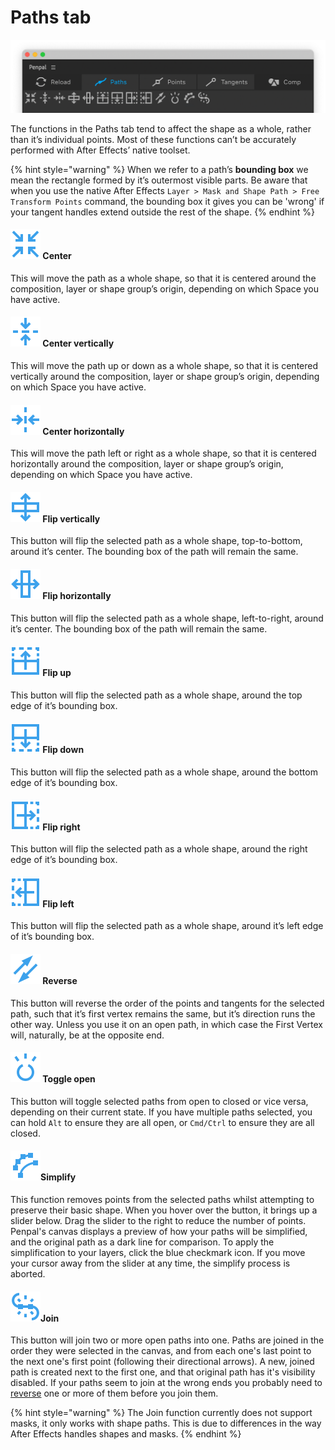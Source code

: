 # Paths tab

![](<.gitbook/assets/pathstab (1).png>)

The functions in the Paths tab tend to affect the shape as a whole, rather than it’s individual points. Most of these functions can’t be accurately performed with After Effects’ native toolset.

{% hint style="warning" %}
When we refer to a path’s **bounding box** we mean the rectangle formed by it’s outermost visible parts. Be aware that when you use the native After Effects `Layer > Mask and Shape Path > Free Transform Points` command, the bounding box it gives you can be 'wrong' if your tangent handles extend outside the rest of the shape.
{% endhint %}

#### <img src=".gitbook/assets/paths - center.svg" alt="" data-size="line"> Center

This will move the path as a whole shape, so that it is centered around the composition, layer or shape group’s origin, depending on which Space you have active.&#x20;

#### <img src=".gitbook/assets/paths - centerV.svg" alt="" data-size="line"> Center vertically

This will move the path up or down as a whole shape, so that it is centered vertically around the composition, layer or shape group’s origin, depending on which Space you have active.

#### <img src=".gitbook/assets/paths - centerH.svg" alt="" data-size="line"> Center horizontally

This will move the path left or right as a whole shape, so that it is centered horizontally around the composition, layer or shape group’s origin, depending on which Space you have active.

#### <img src=".gitbook/assets/paths - flipV.svg" alt="" data-size="line"> Flip vertically

This button will flip the selected path as a whole shape, top-to-bottom, around it’s center. The bounding box of the path will remain the same.

#### <img src=".gitbook/assets/paths - flipH.svg" alt="" data-size="line"> Flip horizontally

This button will flip the selected path as a whole shape, left-to-right, around it’s center. The bounding box of the path will remain the same.

#### <img src=".gitbook/assets/paths - flipT.svg" alt="" data-size="line"> Flip up

This button will flip the selected path as a whole shape, around the top edge of it’s bounding box.

#### <img src=".gitbook/assets/paths - flipB.svg" alt="" data-size="line"> Flip down

This button will flip the selected path as a whole shape, around the bottom edge of it’s bounding box.

#### <img src=".gitbook/assets/paths - flipR.svg" alt="" data-size="line"> Flip right

This button will flip the selected path as a whole shape, around the right edge of it’s bounding box.

#### <img src=".gitbook/assets/paths - flipL.svg" alt="" data-size="line"> Flip left

This button will flip the selected path as a whole shape, around it’s left edge of it’s bounding box.

#### <img src=".gitbook/assets/paths - reverse.svg" alt="" data-size="line"> Reverse

This button will reverse the order of the points and tangents for the selected path, such that it’s first vertex remains the same, but it’s direction runs the other way. Unless you use it on an open path, in which case the First Vertex will, naturally, be at the opposite end.&#x20;

#### <img src=".gitbook/assets/paths - open.svg" alt="" data-size="line"> Toggle open

This button will toggle selected paths from open to closed or vice versa, depending on their current state. If you have multiple paths selected, you can hold `Alt` to ensure they are all open, or `Cmd/Ctrl` to ensure they are all closed.

#### <img src=".gitbook/assets/paths - simplify.svg" alt="" data-size="line">Simplify

This function removes points from the selected paths whilst attempting to preserve their basic shape. When you hover over the button, it brings up a slider below. Drag the slider to the right to reduce the number of points. Penpal's canvas displays a preview of how your paths will be simplified, and the original path as a dark line for comparison. To apply the simplification to your layers, click the blue checkmark icon. If you move your cursor away from the slider at any time, the simplify process is aborted.

#### <img src=".gitbook/assets/paths - join.svg" alt="" data-size="line">Join

This button will join two or more open paths into one. Paths are joined in the order they were selected in the canvas, and from each one's last point to the next one's first point (following their directional arrows). A new, joined path is created next to the first one, and that original path has it's visibility disabled. If your paths seem to join at the wrong ends you probably need to [reverse](path-tab.md#reverse) one or more of them before you join them.

{% hint style="warning" %}
The Join function currently does not support masks, it only works with shape paths. This is due to differences in the way After Effects handles shapes and masks.
{% endhint %}

